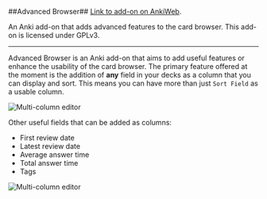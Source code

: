 ##Advanced Browser##
[Link to add-on on AnkiWeb](https://ankiweb.net/shared/info/874215009).

An Anki add-on that adds advanced features to the card browser. This add-on is licensed under GPLv3.


---

Advanced Browser is an Anki add-on that aims to add useful features or enhance the usability of the card browser. The primary feature offered at the moment is the addition of **any** field in your decks as a column that you can display and sort. This means you can have more than just ```Sort Field``` as a usable column.

![Multi-column editor](https://raw.github.com/hssm/advanced-browser/master/docs/screenshot_info.png)

Other useful fields that can be added as columns:
- First review date
- Latest review date
- Average answer time
- Total answer time
- Tags

![Multi-column editor](https://raw.github.com/hssm/advanced-browser/master/docs/context.png)
